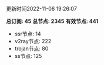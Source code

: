 更新时间2022-11-06 19:26:07

**总订阅: 45**
**总节点: 2345**
**有效节点: 441**
- ssr节点: 14
- v2ray节点: 222
- trojan节点: 80
- ss节点: 125
